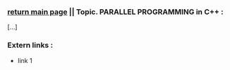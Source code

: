 ### [return main page](../README.md) || Topic. PARALLEL PROGRAMMING in C++ :
[...]

### Extern links :
* link 1

